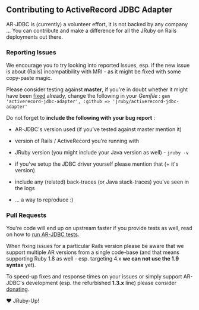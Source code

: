 
## Contributing to ActiveRecord JDBC Adapter

AR-JDBC is (currently) a volunteer effort, it is not backed by any company ...
You can contribute and make a difference for all the JRuby on Rails deployments
out there.

### Reporting Issues

We encourage you to try looking into reported issues, esp. if the new issue is about
(Rails) incompatibility with MRI - as it might be fixed with some copy-paste magic.

Please consider testing against **master**, if you're in doubt whether it might
have been [fixed](History.md) already, change the following in your *Gemfile* :
`gem 'activerecord-jdbc-adapter', :github => 'jruby/activerecord-jdbc-adapter'`

Do not forget to **include the following with your bug report** :

* AR-JDBC's version used (if you've tested against master mention it)

* version of Rails / ActiveRecord you're running with

* JRuby version (you might include your Java version as well) - `jruby -v`

* if you've setup the JDBC driver yourself please mention that (+ it's version)

* include any (related) back-traces (or Java stack-traces) you've seen in the logs

* ... a way to reproduce :)

### Pull Requests

You're code will end up on upstream faster if you provide tests as well, read on
how to [run AR-JDBC tests](RUNNING_TESTS.md).

When fixing issues for a particular Rails version please be aware that we support
multiple AR versions from a single code-base (and that means supporting Ruby 1.8
as well - esp. targeting 4.x **we can not use the 1.9 syntax** yet).


To speed-up fixes and response times on your issues or simply support AR-JDBC's
development (esp. the refurbished **1.3.x** line) please consider [donating][0].

:heart: JRuby-Up!

[0]: https://www.bountysource.com/#fundraisers/311-activerecord-jdbc-adapter-1-3-x